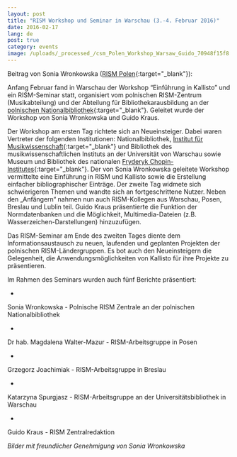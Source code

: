 ```yaml
---
layout: post
title: "RISM Workshop und Seminar in Warschau (3.-4. Februar 2016)"
date: 2016-02-17
lang: de
post: true
category: events
image: /uploads/_processed_/csm_Polen_Workshop_Warsaw_Guido_70948f15f8.jpg
---
```



Beitrag von Sonia Wronkowska ([RISM Polen](http://rism.info/?id=145){:target="_blank"}):

Anfang Februar fand in Warschau der Workshop “Einführung in Kallisto” und ein RISM-Seminar statt, organisiert vom polnischen RISM-Zentrum (Musikabteilung) und der Abteilung für Bibliothekarausbildung an der [polnischen Nationalbibliothek](http://bn.org.pl/en/){:target="_blank"}. Geleitet wurde der Workshop von Sonia Wronkowska und Guido Kraus.

Der Workshop am ersten Tag richtete sich an Neueinsteiger. Dabei waren Vertreter der folgenden Institutionen: Nationalbibliothek, [Institut für Musikwissenschaft](http://www.imuz.uw.edu.pl/index.php/en/){:target="_blank"} und Bibliothek des musikwissenschaftlichen Instituts an der Universität von Warschau sowie Museum und Bibliothek des nationalen [Fryderyk Chopin-Institutes](http://www.chopin.pl/nifc.en.html){:target="_blank"}. Der von Sonia Wronkowska geleitete Workshop vermittelte eine Einführung in RISM und Kallisto sowie die Erstellung einfacher bibliographischer Einträge. Der zweite Tag widmete sich schwierigeren Themen und wandte sich an fortgeschrittene Nutzer. Neben den „Anfängern“ nahmen nun auch RISM-Kollegen aus Warschau, Posen, Breslau und Lublin teil. Guido Kraus präsentierte die Funktion der Normdatenbanken und die Möglichkeit, Multimedia-Dateien (z.B. Wasserzeichen-Darstellungen) hinzuzufügen.

Das RISM-Seminar am Ende des zweiten Tages diente dem Informationsaustausch zu neuen, laufenden und geplanten Projekten der polnischen RISM-Ländergruppen. Es bot auch den Neueinsteigern die Gelegenheit, die Anwendungsmöglichkeiten von Kallisto für ihre Projekte zu präsentieren.

Im Rahmen des Seminars wurden auch fünf Berichte präsentiert:

-

Sonia Wronkowska - Polnische RISM Zentrale an der polnischen Nationalbibliothek


-

Dr hab. Magdalena Walter-Mazur - RISM-Arbeitsgruppe in Posen


-

Grzegorz Joachimiak - RISM-Arbeitsgruppe in Breslau


-

Katarzyna Spurgjasz - RISM-Arbeitsgruppe an der Universitätsbibliothek in Warschau


-

Guido Kraus - RISM Zentralredaktion





_Bilder mit freundlicher Genehmigung von Sonia Wronkowska_



<script type="text/javascript">var switchTo5x=true;</script><script type="text/javascript" src="http://w.sharethis.com/button/buttons.js"></script><script type="text/javascript">stLight.options({publisher: "9b601438-1ce1-49d8-bfd7-9cff5df54c17", doNotHash: false, doNotCopy: false, hashAddressBar: false});</script>